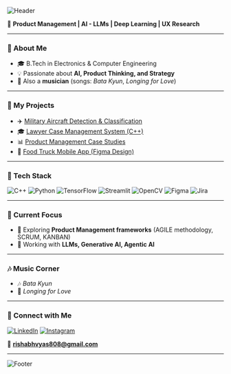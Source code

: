 ![Header](https://capsule-render.vercel.app/api?type=waving&color=0:0f2027,100:2c5364&height=180&section=header&text=Hi%20there,%20I'm%20Rishabh%20Vyas%20👋&fontSize=35&fontColor=ffffff&animation=fadeIn&fontAlignY=40)

🚀 **Product Management | AI - LLMs | Deep Learning | UX Research**  

---

### 🔹 About Me
- 🎓 B.Tech in Electronics & Computer Engineering  
- 💡 Passionate about **AI, Product Thinking, and Strategy**   
- 🎵 Also a **musician** (songs: *Bata Kyun*, *Longing for Love*)  

---

### 🔹 My Projects 
- ✈️ [Military Aircraft Detection & Classification](https://github.com/rishabhrv08/Military_aircraft_detection_and_classification)  
- 🎓 [Lawyer Case Management System (C++)](#)  
- 📊 [Product Management Case Studies](#)  
- 📱 [Food Truck Mobile App (Figma Design)](#)  

---

### 🔹 Tech Stack
![C++](https://img.shields.io/badge/C++-00599C?style=for-the-badge&logo=c%2B%2B&logoColor=white)
![Python](https://img.shields.io/badge/Python-3776AB?style=for-the-badge&logo=python&logoColor=white)
![TensorFlow](https://img.shields.io/badge/TensorFlow-FF6F00?style=for-the-badge&logo=tensorflow&logoColor=white)
![Streamlit](https://img.shields.io/badge/Streamlit-FF4B4B?style=for-the-badge&logo=streamlit&logoColor=white)
![OpenCV](https://img.shields.io/badge/OpenCV-27338e?style=for-the-badge&logo=opencv&logoColor=white)
![Figma](https://img.shields.io/badge/Figma-F24E1E?style=for-the-badge&logo=figma&logoColor=white)
![Jira](https://img.shields.io/badge/Jira-0052CC?style=for-the-badge&logo=jira&logoColor=white)

---

### 🔹 Current Focus
- 📘 Exploring **Product Management frameworks** (AGILE methodology, SCRUM, KANBAN)  
- 🤖 Working with **LLMs, Generative AI, Agentic AI**   

---

### 🎶 Music Corner
- 🎶 *Bata Kyun* 
- 🎵 *Longing for Love*  


---

### 🔹 Connect with Me
[![LinkedIn](https://img.shields.io/badge/LinkedIn-0077B5?style=for-the-badge&logo=linkedin&logoColor=white)](https://www.linkedin.com/in/rv08/) 
[![Instagram](https://img.shields.io/badge/Instagram-E4405F?style=for-the-badge&logo=instagram&logoColor=white)](https://www.instagram.com/rishabh.vy) 

📧 **rishabhvyas808@gmail.com**

---

![Footer](https://capsule-render.vercel.app/api?type=waving&color=0:2c5364,100:0f2027&height=100&section=footer)
